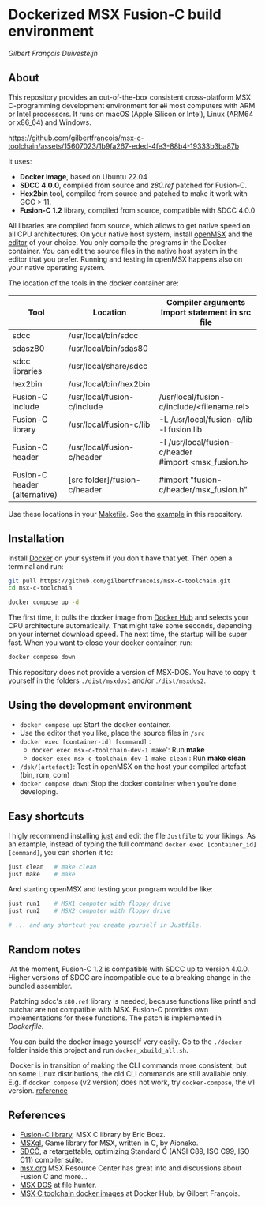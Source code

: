 # Dockerized MSX Fusion-C build environment 

_Gilbert François Duivesteijn_

## About

This repository provides an out-of-the-box consistent cross-platform MSX C-programming development environment for ~~all~~ most computers with ARM or Intel processors. It runs on macOS (Apple Silicon or Intel), Linux (ARM64 or x86_64) and Windows.




https://github.com/gilbertfrancois/msx-c-toolchain/assets/15607023/1b9fa267-eded-4fe3-88b4-19333b3ba87b





It uses:

- **Docker image**, based on Ubuntu 22.04
- **SDCC 4.0.0**, compiled from source and *z80.ref* patched for Fusion-C.
- **Hex2bin** tool, compiled from source and patched to make it work with GCC > 11.
- **Fusion-C 1.2** library, compiled from source, compatible with SDCC 4.0.0

All libraries are compiled from source, which allows to get native speed on all CPU architectures. On your native host system, install [openMSX](http://openmsx.org) and the [editor](https://neovim.io) of your choice. You only compile the programs in the Docker container. You can edit the source files in the native host system in the editor that you prefer. Running and testing in openMSX happens also on your native operating system.



The location of the tools in the docker container are:

| Tool                          | Location                     | Compiler arguments<br/>Import statement in src file      |
| ----------------------------- | ---------------------------- | -------------------------------------------------------- |
| sdcc                          | /usr/local/bin/sdcc          |                                                          |
| sdasz80                       | /usr/local/bin/sdas80        |                                                          |
| sdcc libraries                | /usr/local/share/sdcc        |                                                          |
| hex2bin                       | /usr/local/bin/hex2bin       |                                                          |
| Fusion-C include              | /usr/local/fusion-c/include  | /usr/local/fusion-c/include/<filename.rel>               |
| Fusion-C library              | /usr/local/fusion-c/lib      | -L /usr/local/fusion-c/lib -l fusion.lib                 |
| Fusion-C header               | /usr/local/fusion-c/header   | -I /usr/local/fusion-c/header<br/>#import <msx_fusion.h> |
| Fusion-C header (alternative) | [src folder]/fusion-c/header | #import "fusion-c/header/msx_fusion.h"                   |

Use these locations in your [Makefile](./Makefile). See the [example](./Makefile) in this repository.



## Installation

Install [Docker](https://www.docker.com) on your system if you don't have that yet. Then open a terminal and run:

```sh
git pull https://github.com/gilbertfrancois/msx-c-toolchain.git
cd msx-c-toolchain

docker compose up -d
```

The first time, it pulls the docker image from [Docker Hub](https://hub.docker.com/r/gilbertfrancois/msx-c-toolchain/tags) and selects your CPU architecture automatically. That might take some seconds, depending on your internet download speed. The next time, the startup will be super fast. When you want to close your docker container, run:

```sh
docker compose down
```

This repository does not provide a version of MSX-DOS. You have to copy it yourself in the folders `./dist/msxdos1` and/or .`/dist/msxdos2`.

## Using the development environment

- `docker compose up`: Start the docker container.
- Use the editor that you like, place the source files in `/src`
- `docker exec [container-id] [command]` : 
    + `docker exec msx-c-toolchain-dev-1 make`': Run **make**
    + `docker exec msx-c-toolchain-dev-1 make clean`': Run **make clean**
- `/dsk/[artefact]`: Test in openMSX on the host your compiled artefact (bin, rom, com)
- `docker compose down`: Stop the docker container when you're done developing.



## Easy shortcuts

I higly recommend installing [just](https://github.com/casey/just) and edit the file `Justfile` to your likings. As an example, instead of typing the full command `docker exec [container_id] [command]`, you can shorten it to:

```sh
just clean   # make clean
just make    # make
```

And starting openMSX and testing your program would be like:

```sh
just run1    # MSX1 computer with floppy drive
just run2    # MSX2 computer with floppy drive

# ... and any shortcut you create yourself in Justfile.
```



## Random notes

​	At the moment, Fusion-C 1.2 is compatible with SDCC up to version 4.0.0. Higher versions of SDCC are incompatible due to a breaking change in the bundled assembler. 

​	Patching sdcc's `z80.ref` library is needed, because functions like printf and putchar are not compatible with MSX. Fusion-C provides own implementations for these functions. The patch is implemented in *Dockerfile*.

​	You can build the docker image yourself very easily. Go to the `./docker` folder inside this project and run `docker_xbuild_all.sh`.

​	Docker is in transition of making the CLI commands more consistent, but on some Linux distributions, the old CLI commands are still available only. E.g. if `docker compose` (v2 version) does not work, try `docker-compose`, the v1 version. [reference](https://stackoverflow.com/questions/66514436/difference-between-docker-compose-and-docker-compose)



## References

- [Fusion-C library](https://www.ebsoft.fr/shop/en/19-fusion-c),  MSX C library by Eric Boez.
- [MSXgl](https://github.com/aoineko-fr/MSXgl), Game library for MSX, written in C, by Aioneko.
- [SDCC](https://sdcc.sourceforge.net), a retargettable, optimizing Standard C (ANSI C89, ISO C99, ISO C11) compiler suite.
- [msx.org](https://www.msx.org) MSX Resource Center has great info and discussions about Fusion C and more...
- [MSX DOS](https://download.file-hunter.com/OS/) at file hunter.
- [MSX C toolchain docker images](https://hub.docker.com/r/gilbertfrancois/msx-c-toolchain/tags) at Docker Hub, by Gilbert François.

